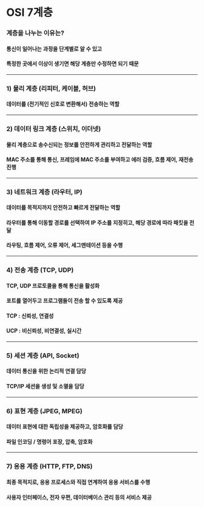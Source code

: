 # OSI 7계층

### 계층을 나누는 이유는?
#### 통신이 일어나는 과정을 단계별로 알 수 있고
#### 특정한 곳에서 이상이 생기면 해당 계층만 수정하면 되기 때문
---
### 1) 물리 계층 (리피터, 케이블, 허브)
#### 데이터를 (전기적인 신호로 변환해서) 전송하는 역할
---
### 2) 데이터 링크 계층 (스위치, 이더넷)
#### 물리 계층으로 송수신되는 정보를 안전하게 관리하고 전달하는 역할
#### MAC 주소를 통해 통신, 프레임에 MAC 주소를 부여하고 에러 검증, 흐름 제어, 재전송 진행
---
### 3) 네트워크 계층 (라우터, IP)
#### 데이터를 목적지까지 안전하고 빠르게 전달하는 역할
#### 라우터를 통해 이동할 경로를 선택하여 IP 주소를 지정히고, 해당 경로에 따라 패킷을 전달
#### 라우팅, 흐름 제어, 오류 제어, 세그멘테이션 등을 수행
---
### 4) 전송 계층 (TCP, UDP)
#### TCP, UDP 프로토콜을 통해 통신을 활성화
#### 포트를 열어두고 프로그램들이 전송 할 수 있도록 제공
#### TCP : 신뢰성, 연결성
#### UCP : 비신뢰성, 비연결성, 실시간
---
### 5) 세션 계층 (API, Socket)
#### 데이터 통신을 위한 논리적 연결 담당
#### TCP/IP 세션을 생성 및 소멸을 담당
---
### 6) 표현 계층 (JPEG, MPEG)
#### 데이터 표현에 대한 독립성을 제공하고, 암호화를 담당
#### 파일 인코딩 / 명령어 포장, 압축, 암호화
---
### 7) 응용 계층 (HTTP, FTP, DNS)
#### 최종 목적지로, 응용 프로세스와 직접 연계하여 응용 서비스를 수행
#### 사용자 인터페이스, 전자 우편, 데이터베이스 관리 등의 서비스 제공
